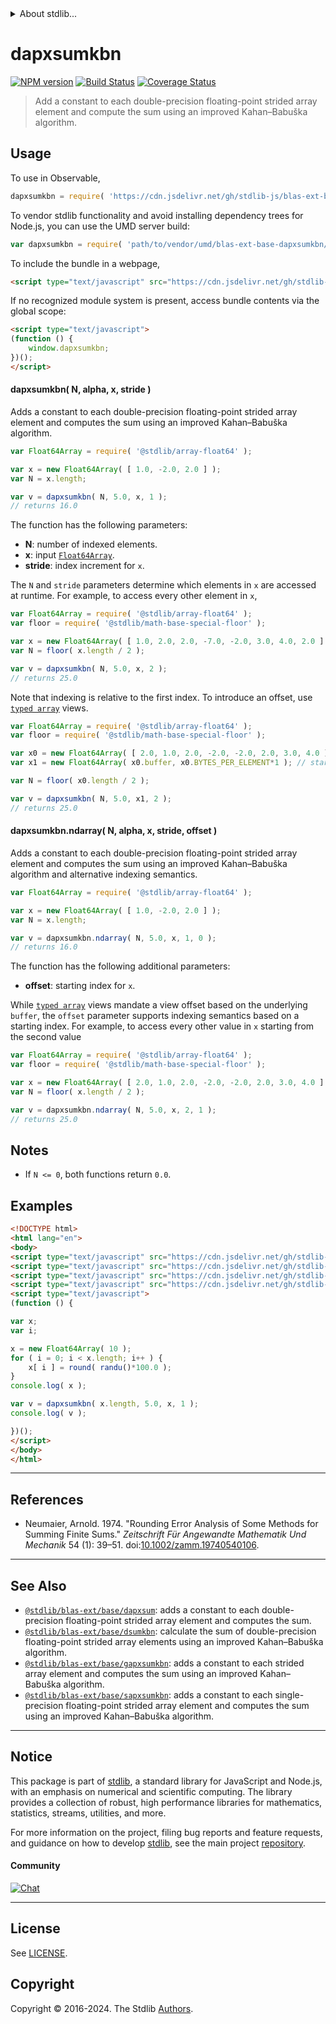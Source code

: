<!--

@license Apache-2.0

Copyright (c) 2020 The Stdlib Authors.

Licensed under the Apache License, Version 2.0 (the "License");
you may not use this file except in compliance with the License.
You may obtain a copy of the License at

   http://www.apache.org/licenses/LICENSE-2.0

Unless required by applicable law or agreed to in writing, software
distributed under the License is distributed on an "AS IS" BASIS,
WITHOUT WARRANTIES OR CONDITIONS OF ANY KIND, either express or implied.
See the License for the specific language governing permissions and
limitations under the License.

-->


<details>
  <summary>
    About stdlib...
  </summary>
  <p>We believe in a future in which the web is a preferred environment for numerical computation. To help realize this future, we've built stdlib. stdlib is a standard library, with an emphasis on numerical and scientific computation, written in JavaScript (and C) for execution in browsers and in Node.js.</p>
  <p>The library is fully decomposable, being architected in such a way that you can swap out and mix and match APIs and functionality to cater to your exact preferences and use cases.</p>
  <p>When you use stdlib, you can be absolutely certain that you are using the most thorough, rigorous, well-written, studied, documented, tested, measured, and high-quality code out there.</p>
  <p>To join us in bringing numerical computing to the web, get started by checking us out on <a href="https://github.com/stdlib-js/stdlib">GitHub</a>, and please consider <a href="https://opencollective.com/stdlib">financially supporting stdlib</a>. We greatly appreciate your continued support!</p>
</details>

# dapxsumkbn

[![NPM version][npm-image]][npm-url] [![Build Status][test-image]][test-url] [![Coverage Status][coverage-image]][coverage-url] <!-- [![dependencies][dependencies-image]][dependencies-url] -->

> Add a constant to each double-precision floating-point strided array element and compute the sum using an improved Kahan–Babuška algorithm.

<section class="intro">

</section>

<!-- /.intro -->



<section class="usage">

## Usage

To use in Observable,

```javascript
dapxsumkbn = require( 'https://cdn.jsdelivr.net/gh/stdlib-js/blas-ext-base-dapxsumkbn@umd/browser.js' )
```

To vendor stdlib functionality and avoid installing dependency trees for Node.js, you can use the UMD server build:

```javascript
var dapxsumkbn = require( 'path/to/vendor/umd/blas-ext-base-dapxsumkbn/index.js' )
```

To include the bundle in a webpage,

```html
<script type="text/javascript" src="https://cdn.jsdelivr.net/gh/stdlib-js/blas-ext-base-dapxsumkbn@umd/browser.js"></script>
```

If no recognized module system is present, access bundle contents via the global scope:

```html
<script type="text/javascript">
(function () {
    window.dapxsumkbn;
})();
</script>
```

#### dapxsumkbn( N, alpha, x, stride )

Adds a constant to each double-precision floating-point strided array element and computes the sum using an improved Kahan–Babuška algorithm.

```javascript
var Float64Array = require( '@stdlib/array-float64' );

var x = new Float64Array( [ 1.0, -2.0, 2.0 ] );
var N = x.length;

var v = dapxsumkbn( N, 5.0, x, 1 );
// returns 16.0
```

The function has the following parameters:

-   **N**: number of indexed elements.
-   **x**: input [`Float64Array`][@stdlib/array/float64].
-   **stride**: index increment for `x`.

The `N` and `stride` parameters determine which elements in `x` are accessed at runtime. For example, to access every other element in `x`,

```javascript
var Float64Array = require( '@stdlib/array-float64' );
var floor = require( '@stdlib/math-base-special-floor' );

var x = new Float64Array( [ 1.0, 2.0, 2.0, -7.0, -2.0, 3.0, 4.0, 2.0 ] );
var N = floor( x.length / 2 );

var v = dapxsumkbn( N, 5.0, x, 2 );
// returns 25.0
```

Note that indexing is relative to the first index. To introduce an offset, use [`typed array`][mdn-typed-array] views.

<!-- eslint-disable stdlib/capitalized-comments -->

```javascript
var Float64Array = require( '@stdlib/array-float64' );
var floor = require( '@stdlib/math-base-special-floor' );

var x0 = new Float64Array( [ 2.0, 1.0, 2.0, -2.0, -2.0, 2.0, 3.0, 4.0 ] );
var x1 = new Float64Array( x0.buffer, x0.BYTES_PER_ELEMENT*1 ); // start at 2nd element

var N = floor( x0.length / 2 );

var v = dapxsumkbn( N, 5.0, x1, 2 );
// returns 25.0
```

#### dapxsumkbn.ndarray( N, alpha, x, stride, offset )

Adds a constant to each double-precision floating-point strided array element and computes the sum using an improved Kahan–Babuška algorithm and alternative indexing semantics.

```javascript
var Float64Array = require( '@stdlib/array-float64' );

var x = new Float64Array( [ 1.0, -2.0, 2.0 ] );
var N = x.length;

var v = dapxsumkbn.ndarray( N, 5.0, x, 1, 0 );
// returns 16.0
```

The function has the following additional parameters:

-   **offset**: starting index for `x`.

While [`typed array`][mdn-typed-array] views mandate a view offset based on the underlying `buffer`, the `offset` parameter supports indexing semantics based on a starting index. For example, to access every other value in `x` starting from the second value

```javascript
var Float64Array = require( '@stdlib/array-float64' );
var floor = require( '@stdlib/math-base-special-floor' );

var x = new Float64Array( [ 2.0, 1.0, 2.0, -2.0, -2.0, 2.0, 3.0, 4.0 ] );
var N = floor( x.length / 2 );

var v = dapxsumkbn.ndarray( N, 5.0, x, 2, 1 );
// returns 25.0
```

</section>

<!-- /.usage -->

<section class="notes">

## Notes

-   If `N <= 0`, both functions return `0.0`.

</section>

<!-- /.notes -->

<section class="examples">

## Examples

<!-- eslint no-undef: "error" -->

```html
<!DOCTYPE html>
<html lang="en">
<body>
<script type="text/javascript" src="https://cdn.jsdelivr.net/gh/stdlib-js/random-base-randu@umd/browser.js"></script>
<script type="text/javascript" src="https://cdn.jsdelivr.net/gh/stdlib-js/math-base-special-round@umd/browser.js"></script>
<script type="text/javascript" src="https://cdn.jsdelivr.net/gh/stdlib-js/array-float64@umd/browser.js"></script>
<script type="text/javascript" src="https://cdn.jsdelivr.net/gh/stdlib-js/blas-ext-base-dapxsumkbn@umd/browser.js"></script>
<script type="text/javascript">
(function () {

var x;
var i;

x = new Float64Array( 10 );
for ( i = 0; i < x.length; i++ ) {
    x[ i ] = round( randu()*100.0 );
}
console.log( x );

var v = dapxsumkbn( x.length, 5.0, x, 1 );
console.log( v );

})();
</script>
</body>
</html>
```

</section>

<!-- /.examples -->

* * *

<section class="references">

## References

-   Neumaier, Arnold. 1974. "Rounding Error Analysis of Some Methods for Summing Finite Sums." _Zeitschrift Für Angewandte Mathematik Und Mechanik_ 54 (1): 39–51. doi:[10.1002/zamm.19740540106][@neumaier:1974a].

</section>

<!-- /.references -->

<!-- Section for related `stdlib` packages. Do not manually edit this section, as it is automatically populated. -->

<section class="related">

* * *

## See Also

-   <span class="package-name">[`@stdlib/blas-ext/base/dapxsum`][@stdlib/blas/ext/base/dapxsum]</span><span class="delimiter">: </span><span class="description">adds a constant to each double-precision floating-point strided array element and computes the sum.</span>
-   <span class="package-name">[`@stdlib/blas-ext/base/dsumkbn`][@stdlib/blas/ext/base/dsumkbn]</span><span class="delimiter">: </span><span class="description">calculate the sum of double-precision floating-point strided array elements using an improved Kahan–Babuška algorithm.</span>
-   <span class="package-name">[`@stdlib/blas-ext/base/gapxsumkbn`][@stdlib/blas/ext/base/gapxsumkbn]</span><span class="delimiter">: </span><span class="description">adds a constant to each strided array element and computes the sum using an improved Kahan–Babuška algorithm.</span>
-   <span class="package-name">[`@stdlib/blas-ext/base/sapxsumkbn`][@stdlib/blas/ext/base/sapxsumkbn]</span><span class="delimiter">: </span><span class="description">adds a constant to each single-precision floating-point strided array element and computes the sum using an improved Kahan–Babuška algorithm.</span>

</section>

<!-- /.related -->

<!-- Section for all links. Make sure to keep an empty line after the `section` element and another before the `/section` close. -->


<section class="main-repo" >

* * *

## Notice

This package is part of [stdlib][stdlib], a standard library for JavaScript and Node.js, with an emphasis on numerical and scientific computing. The library provides a collection of robust, high performance libraries for mathematics, statistics, streams, utilities, and more.

For more information on the project, filing bug reports and feature requests, and guidance on how to develop [stdlib][stdlib], see the main project [repository][stdlib].

#### Community

[![Chat][chat-image]][chat-url]

---

## License

See [LICENSE][stdlib-license].


## Copyright

Copyright &copy; 2016-2024. The Stdlib [Authors][stdlib-authors].

</section>

<!-- /.stdlib -->

<!-- Section for all links. Make sure to keep an empty line after the `section` element and another before the `/section` close. -->

<section class="links">

[npm-image]: http://img.shields.io/npm/v/@stdlib/blas-ext-base-dapxsumkbn.svg
[npm-url]: https://npmjs.org/package/@stdlib/blas-ext-base-dapxsumkbn

[test-image]: https://github.com/stdlib-js/blas-ext-base-dapxsumkbn/actions/workflows/test.yml/badge.svg?branch=main
[test-url]: https://github.com/stdlib-js/blas-ext-base-dapxsumkbn/actions/workflows/test.yml?query=branch:main

[coverage-image]: https://img.shields.io/codecov/c/github/stdlib-js/blas-ext-base-dapxsumkbn/main.svg
[coverage-url]: https://codecov.io/github/stdlib-js/blas-ext-base-dapxsumkbn?branch=main

<!--

[dependencies-image]: https://img.shields.io/david/stdlib-js/blas-ext-base-dapxsumkbn.svg
[dependencies-url]: https://david-dm.org/stdlib-js/blas-ext-base-dapxsumkbn/main

-->

[chat-image]: https://img.shields.io/gitter/room/stdlib-js/stdlib.svg
[chat-url]: https://app.gitter.im/#/room/#stdlib-js_stdlib:gitter.im

[stdlib]: https://github.com/stdlib-js/stdlib

[stdlib-authors]: https://github.com/stdlib-js/stdlib/graphs/contributors

[umd]: https://github.com/umdjs/umd
[es-module]: https://developer.mozilla.org/en-US/docs/Web/JavaScript/Guide/Modules

[deno-url]: https://github.com/stdlib-js/blas-ext-base-dapxsumkbn/tree/deno
[deno-readme]: https://github.com/stdlib-js/blas-ext-base-dapxsumkbn/blob/deno/README.md
[umd-url]: https://github.com/stdlib-js/blas-ext-base-dapxsumkbn/tree/umd
[umd-readme]: https://github.com/stdlib-js/blas-ext-base-dapxsumkbn/blob/umd/README.md
[esm-url]: https://github.com/stdlib-js/blas-ext-base-dapxsumkbn/tree/esm
[esm-readme]: https://github.com/stdlib-js/blas-ext-base-dapxsumkbn/blob/esm/README.md
[branches-url]: https://github.com/stdlib-js/blas-ext-base-dapxsumkbn/blob/main/branches.md

[stdlib-license]: https://raw.githubusercontent.com/stdlib-js/blas-ext-base-dapxsumkbn/main/LICENSE

[@stdlib/array/float64]: https://github.com/stdlib-js/array-float64/tree/umd

[mdn-typed-array]: https://developer.mozilla.org/en-US/docs/Web/JavaScript/Reference/Global_Objects/TypedArray

[@neumaier:1974a]: https://doi.org/10.1002/zamm.19740540106

<!-- <related-links> -->

[@stdlib/blas/ext/base/dapxsum]: https://github.com/stdlib-js/blas-ext-base-dapxsum/tree/umd

[@stdlib/blas/ext/base/dsumkbn]: https://github.com/stdlib-js/blas-ext-base-dsumkbn/tree/umd

[@stdlib/blas/ext/base/gapxsumkbn]: https://github.com/stdlib-js/blas-ext-base-gapxsumkbn/tree/umd

[@stdlib/blas/ext/base/sapxsumkbn]: https://github.com/stdlib-js/blas-ext-base-sapxsumkbn/tree/umd

<!-- </related-links> -->

</section>

<!-- /.links -->
